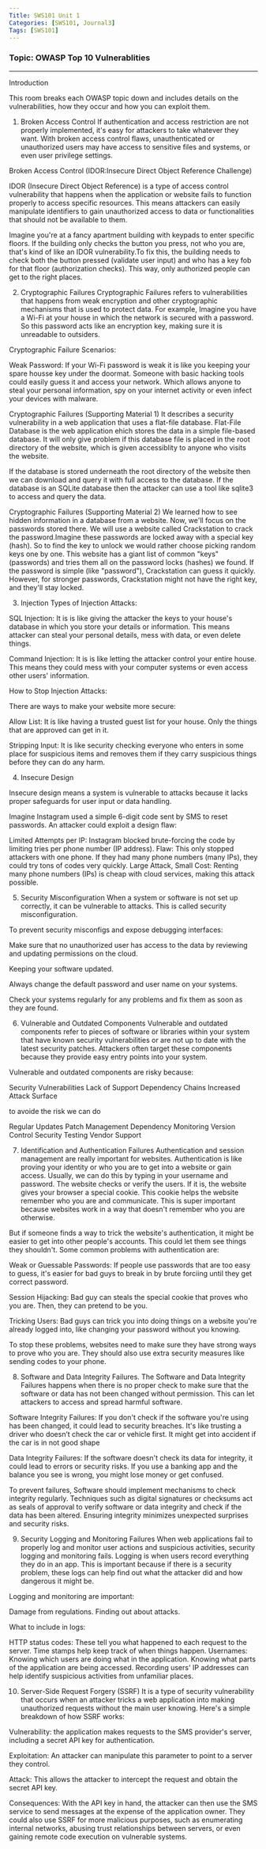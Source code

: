 ```yaml
---
Title: SWS101 Unit 1 
Categories: [SWS101, Journal3]
Tags: [SWS101]
---
```


### Topic: OWASP Top 10 Vulnerablities
----

Introduction

This room breaks each OWASP topic down and includes details on the vulnerabilities, how they occur and how you can exploit them.

1. Broken Access Control
If authentication and access restriction are not properly implemented, it's easy for attackers to take whatever they want. With broken access control flaws, unauthenticated or unauthorized users may have access to sensitive files and systems, or even user privilege settings.

Broken Access Control (IDOR:Insecure Direct Object Reference Challenge)

IDOR (Insecure Direct Object Reference) is a type of access control vulnerability that happens when the application or website fails to function properly to access specific resources. This means  attackers can easily manipulate identifiers to gain unauthorized access to data or functionalities that should not be available to them.

Imagine you're at a fancy apartment building with keypads to enter specific floors. If the building only checks the button you press, not who you are, that's kind of like an IDOR vulnerability.To fix this, the building needs to check both the button pressed (validate user input) and who has a key fob for that floor (authorization checks). This way, only authorized people can get to the right places.

2. Cryptographic Failures
Cryptographic Failures refers to vulnerabilities that happens from weak encryption and other cryptographic mechanisms that is used to protect data. For example, Imagine you have a Wi-Fi at your house in which the network is secured with a password. So this password acts like an encryption key, making sure it is unreadable to outsiders.

Cryptographic Failure Scenarios:

Weak Password: If your Wi-Fi password is weak it is like you keeping your spare housse key under the doormat. Someone with basic hacking tools could easily guess it and access your network. Which allows anyone to steal your personal information, spy on your internet activity or even infect your devices with malware.

Cryptographic Failures (Supporting Material 1)
It describes a security vulnerability in a web application that uses a flat-file database. Flat-File Database is the web application ehich  stores the data in a simple file-based database. It will only give problem if this database file is placed in the root directory of the website, which is given accessiblity to anyone who visits the website.

If the database is stored underneath the root directory of the website then we can download and query it with full access to the database. If the database is an SQLite database then the attacker can use a tool like sqlite3 to access and query the data.

Cryptographic Failures (Supporting Material 2)
We learned how to see hidden information in a database from a website. Now, we'll focus on the passwords stored there. We will use a website called Crackstation to crack the password.Imagine these passwords are locked away with a special key (hash). So to find the key to unlock we would rather choose picking random keys one by one. This website has a giant list of common "keys" (passwords) and tries them all on the password locks (hashes) we found. If the password is simple (like "password"), Crackstation can guess it quickly. However, for stronger passwords, Crackstation might not have the right key, and they'll stay locked.

3. Injection
Types of Injection Attacks:

SQL Injection: It is is like giving the attacker the keys to your house's database in which you store your details or information. This means attacker can steal your personal details, mess with data, or even delete things.

Command Injection: It is is like letting the attacker control your entire house. This means they could mess with your computer systems or even access other users' information.

How to Stop Injection Attacks:

There are ways to make your website more secure:

Allow List: It is like having a trusted guest list for your house. Only the things that are  approved can get in it.

Stripping Input: It is like security checking everyone who enters in some place for suspicious items and removes them if they carry suspicious things before they can do any harm.

4. Insecure Design

Insecure design means a system is vulnerable to attacks because it lacks proper safeguards for user input or data handling.

Imagine Instagram used a simple 6-digit code sent by SMS to reset passwords. An attacker could exploit a design flaw:

Limited Attempts per IP: Instagram blocked brute-forcing the code by limiting tries per phone number (IP address).
Flaw: This only stopped attackers with one phone. If they had many phone numbers (many IPs), they could try tons of codes very quickly.
Large Attack, Small Cost: Renting many phone numbers (IPs) is cheap with cloud services, making this attack possible.

5. Security Misconfiguration
When a system or software is not set up correctly, it can be vulnerable to attacks. This is called security misconfiguration.

To prevent security misconfigs and expose debugging interfaces:

Make sure that no unauthorized user has access to the data by reviewing and updating permissions on the cloud.

Keeping your software updated.

Always change the default password and user name on your systems.

Check your systems regularly for any problems and fix them as soon as they are found.

6. Vulnerable and Outdated Components
Vulnerable and outdated components refer to pieces of software or libraries within your system that have known security vulnerabilities or are not up to date with the latest security patches. Attackers often target these components because they provide easy entry points into your system.

Vulnerable and outdated components are risky because:

Security Vulnerabilities
Lack of Support
Dependency Chains
Increased Attack Surface

to avoide the risk we can do 

Regular Updates
Patch Management
Dependency Monitoring
Version Control
Security Testing
Vendor Support

7. Identification and Authentication Failures
Authentication and session management are really important for websites. Authentication is like proving your identity or who you are to get into a website or gain access. Usually, we can do this by typing in your username and password. The website checks or verify the users. If it is, the website gives your browser a special cookie. This cookie helps the website remember who you are and communicate. This is super important because websites work in a way that doesn't remember who you are otherwise.

But if someone finds a way to trick the website's authentication, it might be easier to get into other people's accounts. This could let them see things they shouldn't. Some common problems with authentication are:

Weak or Guessable Passwords: If people use passwords that are too easy to guess, it's easier for bad guys to break in by brute forciing until they get correct password.

Session Hijacking: Bad guy can steals the special cookie that proves who you are. Then, they can pretend to be you.

Tricking Users: Bad guys can trick you into doing things on a website you're already logged into, like changing your password without you knowing.

To stop these problems, 
websites need to make sure they have strong ways to prove who you are. 
They should also use extra security measures like sending codes to your phone. 

8. Software and Data Integrity Failures.
The Software and Data Integrity Failures happens when there is no proper check to make sure that  the software or data has not been changed without permission.  This can let attackers to access and spread harmful software.

Software Integrity Failures:
If you don't check if the software you're using has been changed, it could lead to security breaches. It's like trusting a driver who doesn’t check the car or vehicle first. It might get into accident if the car is in not good shape

Data Integrity Failures:
If the software doesn't check its data for integrity, it could lead to errors or security risks. If you use a banking app and the balance you see is wrong, you might lose money or get confused.

To prevent failures, 
Software should implement mechanisms to check integrity regularly.
Techniques such as digital signatures or checksums act as seals of approval to verify software or data integrity and check if the data has been altered.
Ensuring integrity minimizes unexpected surprises and security risks.

9. Security Logging and Monitoring Failures
When web applications fail to properly log and monitor user actions and suspicious activities, security logging and monitoring fails. Logging is when users record everything they do in an app. This is important because if there is a security problem, these logs can help find out what the attacker did and how dangerous it might be.

Logging and monitoring are important:

Damage from regulations.
Finding out about attacks.

What to include in logs:

HTTP status codes: These tell you what happened to each request to the server.
Time stamps help keep track of when things happen.
Usernames: Knowing which users are doing what in the application.
Knowing what parts of the application are being accessed.
Recording users' IP addresses can help identify suspicious activities from unfamiliar places.


10. Server-Side Request Forgery (SSRF)
It is a type of security vulnerability that occurs when an attacker tricks a web application into making unauthorized requests without the main user knowing. 
Here's a simple breakdown of how SSRF works:

Vulnerability: the application makes requests to the SMS provider's server, including a secret API key for authentication.

Exploitation: An attacker can manipulate this parameter to point to a server they control.

Attack: This allows the attacker to intercept the request and obtain the secret API key.

Consequences: With the API key in hand, the attacker can then use the SMS service to send messages at the expense of the application owner. They could also use SSRF for more malicious purposes, such as enumerating internal networks, abusing trust relationships between servers, or even gaining remote code execution on vulnerable systems.